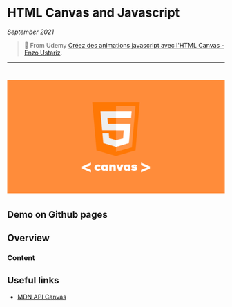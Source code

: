 # HTML Canvas and Javascript

_September 2021_

> 🔨 From Udemy [Créez des animations javascript avec l'HTML Canvas - Enzo Ustariz](https://www.udemy.com/course/creez-des-animations-avec-lhtml-canvas).

---

<h1 align="center">
    <img src="_readme-img/canvas-logo.png">
</h1>

## Demo on Github pages

## Overview

### Content

## Useful links

- [MDN API Canvas](https://developer.mozilla.org/fr/docs/Web/API/Canvas_API)
